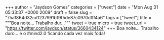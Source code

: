 
+++
author = "Jaydson Gomes"
categories = ["tweet"]
date = "Mon Aug 31 05:33:37 +0000 2009"
draft = false
slug = "75a1864d32cd1237991b19f5de87c0970dfff4a6"
tags = ["tweet"]
title = """Boa noite... Trabalho dur..."""
tweet = true
micro = true
tweet_url = "https://twitter.com/jaydson/status/3660434124"
+++
Boa noite... Trabalho duro... e o #mind2.0 ficando cada vez mais foda!
